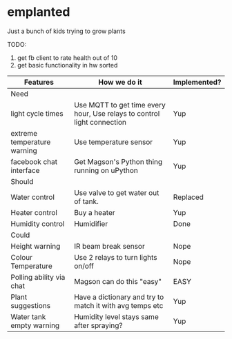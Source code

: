# emplanted
Just a bunch of kids trying to grow plants

TODO:
1. get fb client to rate health out of 10
2. get basic functionality in hw sorted

|           Features          |                               How we do it                              | Implemented? |
|-----------------------------|-------------------------------------------------------------------------|--------------|
| Need                        |                                                                         |              |
| light cycle times           | Use MQTT to get time every hour, Use relays to control light connection | Yup          |
| extreme temperature warning | Use temperature sensor                                                  | Yup          |
| facebook chat interface     | Get Magson's Python thing running on uPython                            | Yup          |
| Should                      |                                                                         |              |
| Water control               | Use valve to get water out of tank.                                     | Replaced     |
| Heater control              | Buy a heater                                                            | Yup          |
| Humidity control            | Humidifier                                                              | Done         |
| Could                       |                                                                         |              |
| Height warning              | IR beam break sensor                                                    | Nope         |
| Colour Temperature          | Use 2 relays to turn lights on/off                                      | Nope         |
| Polling ability via chat    | Magson can do this "easy"                                               | EASY         |
| Plant suggestions           | Have a dictionary and try to match it with avg temps etc                | Yup          |
| Water tank empty warning    | Humidity level stays same after spraying?                               | Yup          |
